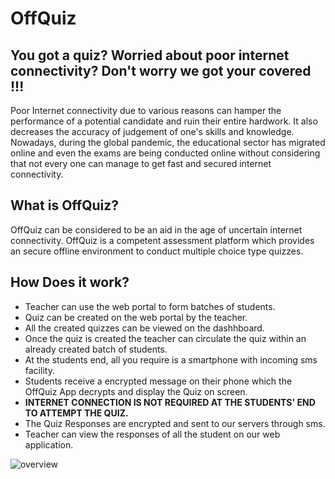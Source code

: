 # OffQuiz
<h2>
          You got a quiz? Worried about poor internet connectivity? Don't worry
          we got your covered !!!
        </h2>
        <p>
          Poor Internet connectivity due to various reasons can hamper the
          performance of a potential candidate and ruin their entire hardwork.
          It also decreases the accuracy of judgement of one's skills and
          knowledge. Nowadays, during the global pandemic, the educational
          sector has migrated online and even the exams are being conducted
          online without considering that not every one can manage to get fast
          and secured internet connectivity.
        </p>
        <h2>What is OffQuiz?</h2>
        <p>
          OffQuiz can be considered to be an aid in the age of uncertain
          internet connectivity. OffQuiz is a competent assessment platform
          which provides an secure offline environment to conduct multiple
          choice type quizzes.
        </p>       
        <h2>How Does it work?</h2>
          <ul>
            <li>
              Teacher can use the web portal to form batches of students.
            </li>
            <li>
              Quiz can be created on the web portal by the teacher.
            </li>
            <li>
              All the created quizzes can be viewed on the dashhboard.
            </li>
            <li>
              Once the quiz is created the teacher can circulate the quiz within
              an already created batch of students.
            </li>
            <li>
              At the students end, all you require is a smartphone with incoming
              sms facility.
            </li>
            <li>
              Students receive a encrypted message on their phone which the
              OffQuiz App decrypts and display the Quiz on screen.
            </li>
            <li>
              <b>INTERNET CONNECTION IS NOT REQUIRED AT THE STUDENTS' END TO
               ATTEMPT THE QUIZ. </b>
            </li>
            <li>
              The Quiz Responses are encrypted and sent to our servers through
              sms.
            </li>
            <li>
              Teacher can view the responses of all the student on our web
              application.
            </li>
            </ul>
           <img align="center" src="https://user-images.githubusercontent.com/56157418/181504395-afd11d69-9e87-40c3-b3c6-5941afe13da8.png" alt="overview"> </img>
